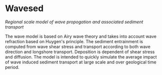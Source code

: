 # Wavesed

_Regional scale model of wave propogation and associated sediment transport_

The wave model is based on Airy wave theory and takes into account wave refraction based on Huygen's principle.
The sediment entrainment is computed from wave shear stress and transport according to both
wave direction and longshore transport. Deposition is dependent of shear stress and diffusion.
The model is intended to quickly simulate the average impact of wave induced sediment transport
at large scale and over geological time period.
